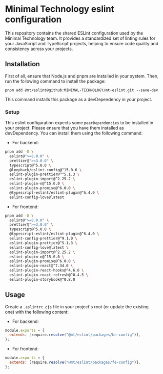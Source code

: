 # Minimal Technology eslint configuration

This repository contains the shared ESLint configuration used by the Minimal Technology team. It provides a standardized set of linting rules for your JavaScript and TypeScript projects, helping to ensure code quality and consistency across your projects.

## Installation

First of all, ensure that Node.js and pnpm are installed in your system. Then, run the following command to install the package:

```
pnpm add @mt/eslint@github:MINIMAL-TECHNOLOGY/mt-eslint.git --save-dev
```

This command installs this package as a devDependency in your project.

### Setup

This eslint configuration expects some `peerDependencies` to be installed in your project. Please ensure that you have them installed as devDependency.
You can install them using the following command:

- For backend:

```bash
pnpm add -D \
  eslint@">=8.0.0" \
  prettier@">=3.0.0" \
  typescript@^5.0.0 \
  @loopback/eslint-config@^15.0.0 \
  eslint-plugin-prettier@^^5.1.3 \
  eslint-plugin-import@^2.25.2 \
  eslint-plugin-n@^15.0.0 \
  eslint-plugin-promise@^6.0.0 \
  @typescript-eslint/eslint-plugin@^6.4.0 \
  eslint-config-love@latest
```

- For frontend:

```bash
pnpm add -D \
  eslint@">=8.0.0" \
  prettier@">=3.0.0" \
  typescript@^5.0.0 \
  @typescript-eslint/eslint-plugin@^6.4.0 \
  eslint-config-prettier@^9.1.0 \
  eslint-plugin-prettier@^5.1.3 \
  eslint-config-love@latest \
  eslint-plugin-import@^2.25.2 \
  eslint-plugin-n@^15.0.0 \
  eslint-plugin-promise@^6.0.0 \
  eslint-plugin-react@^7.34.0 \
  eslint-plugin-react-hooks@^4.6.0 \
  eslint-plugin-react-refresh@^0.4.5 \
  eslint-plugin-storybook@^0.8.0
```

## Usage

Create a `.eslintrc.cjs` file in your project's root (or update the existing one) with the following content:

- For backend:

```javascript
module.exports = {
  extends: [require.resolve("@mt/eslint/packages/be-config")],
};
```

- For frontend:

```javascript
module.exports = {
  extends: [require.resolve("@mt/eslint/packages/fe-config")],
};
```
